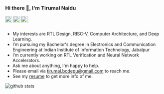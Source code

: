 ### Hi there 👋, I'm Tirumal Naidu

<a href="https://www.linkedin.com/in/tirumalnaidu/">
  <img align="left" alt="LinkdeIn" width="22px" src="https://cdn.jsdelivr.net/npm/simple-icons@v3/icons/linkedin.svg" />
</a>
<a href="https://www.reddit.com/user/numb_dawg">
  <img align="left" alt="Reddit" width="22px" src="https://cdn.jsdelivr.net/npm/simple-icons@v3/icons/reddit.svg" />
</a>
<a href="https://twitter.com/tirumal_naidu">
  <img align="left" alt="Twitter" width="22px" src="https://cdn.jsdelivr.net/npm/simple-icons@v3/icons/twitter.svg" />
</a>

<br />
<br />

- My interests are RTL Design, RISC-V, Computer Architecture, and Deep Learning.
- I’m pursuing my Bachelor's degree in Electronics and Communication Engineering at Indian Institute of Information Technology, Jabalpur
- I’m currently working on RTL Verification and Neural Network Accelerators.
- Ask me about anything, I'm happy to help.
- Please email via tirumal.bodepu@gmail.com to reach me.
- See my [resume](https://drive.google.com/file/d/1E_jTuADebxi71PMk_5TU9Mhx4F7IE-sV/view?usp=sharing) to get more info of me.

![github stats](https://github-readme-stats.vercel.app/api?username=tirumalnaidu&theme=graywhite&show_icons=true&hide_border=true)

